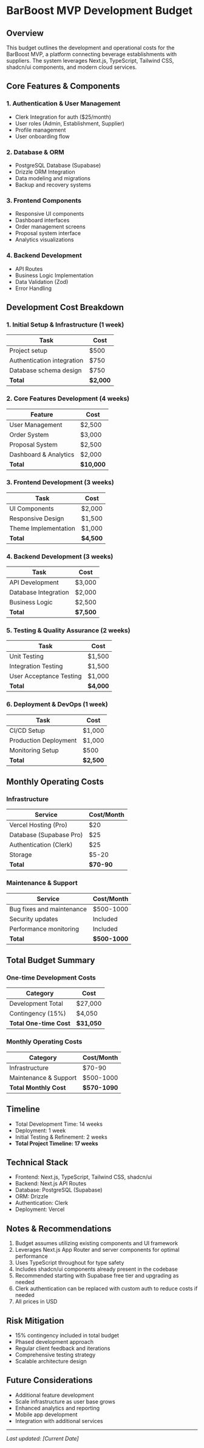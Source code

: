 # BarBoost MVP Development Budget

## Overview
This budget outlines the development and operational costs for the BarBoost MVP, a platform connecting beverage establishments with suppliers. The system leverages Next.js, TypeScript, Tailwind CSS, shadcn/ui components, and modern cloud services.

## Core Features & Components

### 1. Authentication & User Management
- Clerk Integration for auth ($25/month)
- User roles (Admin, Establishment, Supplier)
- Profile management
- User onboarding flow

### 2. Database & ORM
- PostgreSQL Database (Supabase)
- Drizzle ORM Integration
- Data modeling and migrations
- Backup and recovery systems

### 3. Frontend Components
- Responsive UI components
- Dashboard interfaces
- Order management screens
- Proposal system interface
- Analytics visualizations

### 4. Backend Development
- API Routes
- Business Logic Implementation
- Data Validation (Zod)
- Error Handling

## Development Cost Breakdown

### 1. Initial Setup & Infrastructure (1 week)
| Task | Cost |
|------|------|
| Project setup | $500 |
| Authentication integration | $750 |
| Database schema design | $750 |
| **Total** | **$2,000** |

### 2. Core Features Development (4 weeks)
| Feature | Cost |
|---------|------|
| User Management | $2,500 |
| Order System | $3,000 |
| Proposal System | $2,500 |
| Dashboard & Analytics | $2,000 |
| **Total** | **$10,000** |

### 3. Frontend Development (3 weeks)
| Task | Cost |
|------|------|
| UI Components | $2,000 |
| Responsive Design | $1,500 |
| Theme Implementation | $1,000 |
| **Total** | **$4,500** |

### 4. Backend Development (3 weeks)
| Task | Cost |
|------|------|
| API Development | $3,000 |
| Database Integration | $2,000 |
| Business Logic | $2,500 |
| **Total** | **$7,500** |

### 5. Testing & Quality Assurance (2 weeks)
| Task | Cost |
|------|------|
| Unit Testing | $1,500 |
| Integration Testing | $1,500 |
| User Acceptance Testing | $1,000 |
| **Total** | **$4,000** |

### 6. Deployment & DevOps (1 week)
| Task | Cost |
|------|------|
| CI/CD Setup | $1,000 |
| Production Deployment | $1,000 |
| Monitoring Setup | $500 |
| **Total** | **$2,500** |

## Monthly Operating Costs

### Infrastructure
| Service | Cost/Month |
|---------|------------|
| Vercel Hosting (Pro) | $20 |
| Database (Supabase Pro) | $25 |
| Authentication (Clerk) | $25 |
| Storage | $5-20 |
| **Total** | **$70-90** |

### Maintenance & Support
| Service | Cost/Month |
|---------|------------|
| Bug fixes and maintenance | $500-1000 |
| Security updates | Included |
| Performance monitoring | Included |
| **Total** | **$500-1000** |

## Total Budget Summary

### One-time Development Costs
| Category | Cost |
|----------|------|
| Development Total | $27,000 |
| Contingency (15%) | $4,050 |
| **Total One-time Cost** | **$31,050** |

### Monthly Operating Costs
| Category | Cost/Month |
|----------|------------|
| Infrastructure | $70-90 |
| Maintenance & Support | $500-1000 |
| **Total Monthly Cost** | **$570-1090** |

## Timeline
- Total Development Time: 14 weeks
- Deployment: 1 week
- Initial Testing & Refinement: 2 weeks
- **Total Project Timeline: 17 weeks**

## Technical Stack
- Frontend: Next.js, TypeScript, Tailwind CSS, shadcn/ui
- Backend: Next.js API Routes
- Database: PostgreSQL (Supabase)
- ORM: Drizzle
- Authentication: Clerk
- Deployment: Vercel

## Notes & Recommendations

1. Budget assumes utilizing existing components and UI framework
2. Leverages Next.js App Router and server components for optimal performance
3. Uses TypeScript throughout for type safety
4. Includes shadcn/ui components already present in the codebase
5. Recommended starting with Supabase free tier and upgrading as needed
6. Clerk authentication can be replaced with custom auth to reduce costs if needed
7. All prices in USD

## Risk Mitigation
- 15% contingency included in total budget
- Phased development approach
- Regular client feedback and iterations
- Comprehensive testing strategy
- Scalable architecture design

## Future Considerations
- Additional feature development
- Scale infrastructure as user base grows
- Enhanced analytics and reporting
- Mobile app development
- Integration with additional services

---
*Last updated: [Current Date]*